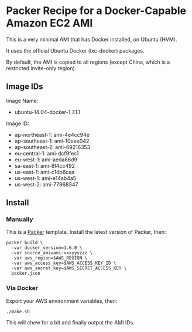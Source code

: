# Packer Recipe for a Docker-Capable Amazon EC2 AMI

This is a very minimal AMI that has Docker installed, on Ubuntu (HVM).

It uses the official Ubuntu Docker (lxc-docker) packages.

By default, the AMI is copied to all regions (except China, which is a
restricted invite-only region).

## Image IDs

Image Name:

  * ubuntu-14.04-docker-1.7.1.1

Image ID:

  * ap-northeast-1: ami-4e4cc94e
  * ap-southeast-1: ami-10eee042
  * ap-southeast-2: ami-69216353
  * eu-central-1: ami-dcf9fec1
  * eu-west-1: ami-aeda86d9
  * sa-east-1: ami-8f4cc492
  * us-east-1: ami-c1db6caa
  * us-west-1: ami-e14ab4a5
  * us-west-2: ami-77968347

## Install

### Manually

This is a [Packer](https://packer.io/) template. Install the latest version of
Packer, then:

    packer build \
      -var docker_version=1.6.0 \
      -var source_ami=ami-xxxyyyzzz \
      -var aws_region=$AWS_REGION \
      -var aws_access_key=$AWS_ACCESS_KEY_ID \
      -var aws_secret_key=$AWS_SECRET_ACCESS_KEY \
      packer.json

### Via Docker

Export your AWS environment variables, then:

    ./make.sh

This will chew for a bit and finally output the AMI IDs.
